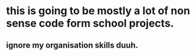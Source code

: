 # this is going to be mostly a lot of non sense code form school projects.
## ignore my organisation skills duuh.
